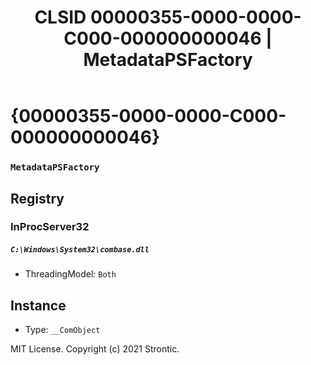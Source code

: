 ﻿---
title: "CLSID 00000355-0000-0000-C000-000000000046 | MetadataPSFactory"
excerpt: What is COM-Object CLSID 00000355-0000-0000-C000-000000000046?
---

# {00000355-0000-0000-C000-000000000046}

### `MetadataPSFactory`

## Registry


### InProcServer32

##### `C:\Windows\System32\combase.dll`
* ThreadingModel: `Both`

## Instance

* Type: `__ComObject`

MIT License. Copyright (c) 2021 Strontic.


